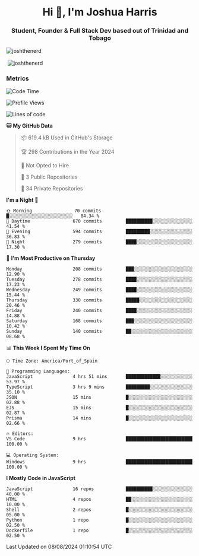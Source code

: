 <h1 align="center">Hi 👋, I'm Joshua Harris</h1>
<h3 align="center">Student, Founder & Full Stack Dev based out of Trinidad and Tobago</h3>

<p align="left"> <img src="https://komarev.com/ghpvc/?username=JoshTheDeveloperr" alt="joshthenerd" /> </p>

<p>&nbsp;<img align="center" src="https://github-readme-stats.vercel.app/api?username=JoshTheDeveloperr&show_icons=true&count_private=true" alt="joshthenerd" /></p>

### Metrics

<!--START_SECTION:waka-->
![Code Time](http://img.shields.io/badge/Code%20Time-879%20hrs%2017%20mins-blue)

![Profile Views](http://img.shields.io/badge/Profile%20Views-2-blue)

![Lines of code](https://img.shields.io/badge/From%20Hello%20World%20I%27ve%20Written-3.4%20million%20lines%20of%20code-blue)

**🐱 My GitHub Data** 

> 📦 619.4 kB Used in GitHub's Storage 
 > 
> 🏆 298 Contributions in the Year 2024
 > 
> 🚫 Not Opted to Hire
 > 
> 📜 3 Public Repositories 
 > 
> 🔑 34 Private Repositories 
 > 
**I'm a Night 🦉** 

```text
🌞 Morning                70 commits          █░░░░░░░░░░░░░░░░░░░░░░░░   04.34 % 
🌆 Daytime                670 commits         ██████████░░░░░░░░░░░░░░░   41.54 % 
🌃 Evening                594 commits         █████████░░░░░░░░░░░░░░░░   36.83 % 
🌙 Night                  279 commits         ████░░░░░░░░░░░░░░░░░░░░░   17.30 % 
```
📅 **I'm Most Productive on Thursday** 

```text
Monday                   208 commits         ███░░░░░░░░░░░░░░░░░░░░░░   12.90 % 
Tuesday                  278 commits         ████░░░░░░░░░░░░░░░░░░░░░   17.23 % 
Wednesday                249 commits         ████░░░░░░░░░░░░░░░░░░░░░   15.44 % 
Thursday                 330 commits         █████░░░░░░░░░░░░░░░░░░░░   20.46 % 
Friday                   240 commits         ████░░░░░░░░░░░░░░░░░░░░░   14.88 % 
Saturday                 168 commits         ███░░░░░░░░░░░░░░░░░░░░░░   10.42 % 
Sunday                   140 commits         ██░░░░░░░░░░░░░░░░░░░░░░░   08.68 % 
```


📊 **This Week I Spent My Time On** 

```text
🕑︎ Time Zone: America/Port_of_Spain

💬 Programming Languages: 
JavaScript               4 hrs 51 mins       █████████████░░░░░░░░░░░░   53.97 % 
TypeScript               3 hrs 9 mins        █████████░░░░░░░░░░░░░░░░   35.10 % 
JSON                     15 mins             █░░░░░░░░░░░░░░░░░░░░░░░░   02.88 % 
EJS                      15 mins             █░░░░░░░░░░░░░░░░░░░░░░░░   02.87 % 
Prisma                   14 mins             █░░░░░░░░░░░░░░░░░░░░░░░░   02.66 % 

🔥 Editors: 
VS Code                  9 hrs               █████████████████████████   100.00 % 

💻 Operating System: 
Windows                  9 hrs               █████████████████████████   100.00 % 
```

**I Mostly Code in JavaScript** 

```text
JavaScript               16 repos            ██████████░░░░░░░░░░░░░░░   40.00 % 
HTML                     4 repos             ██░░░░░░░░░░░░░░░░░░░░░░░   10.00 % 
Shell                    2 repos             █░░░░░░░░░░░░░░░░░░░░░░░░   05.00 % 
Python                   1 repo              █░░░░░░░░░░░░░░░░░░░░░░░░   02.50 % 
Dockerfile               1 repo              █░░░░░░░░░░░░░░░░░░░░░░░░   02.50 % 
```




 Last Updated on 08/08/2024 01:10:54 UTC
<!--END_SECTION:waka-->
